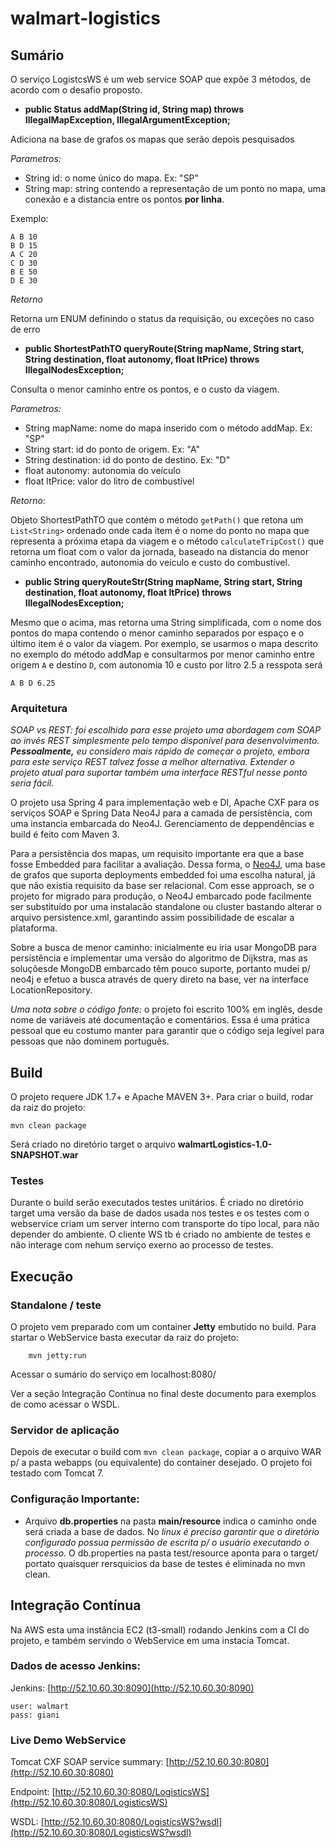 walmart-logistics
=================

## Sumário

O serviço LogistcsWS é um web service SOAP que expõe 3 métodos, de acordo com o desafio proposto.

* **public Status addMap(String id, String map) throws IllegalMapException, IllegalArgumentException;**

 Adiciona na base de grafos os mapas que serão depois pesquisados

 *Parametros:*

 - String id: o nome único do mapa. Ex: "SP"
 - String map: string contendo a representação de um ponto no mapa, uma conexão e a distancia entre os pontos **por linha**.

 Exemplo:

 ```
A B 10
B D 15
A C 20
C D 30
B E 50
D E 30
```

 *Retorno*

 Retorna um ENUM definindo o status da requisição, ou exceções no caso de erro

* **public ShortestPathTO queryRoute(String mapName, String start, String destination, float autonomy, float ltPrice) throws IllegalNodesException;**

Consulta o menor caminho entre os pontos, e o custo da viagem.

*Parametros:*

 - String mapName: nome do mapa inserido com o método addMap. Ex: "SP"
 - String start: id do ponto de origem. Ex: "A"
 - String destination: id do ponto de destino. Ex: "D"
 - float autonomy: autonomia do veículo
 - float ltPrice: valor do litro de combustível

 *Retorno:*

Objeto ShortestPathTO que contém o método ```getPath()``` que retona um ```List<String>``` ordenado onde cada item é o nome do ponto no mapa que representa a próxima etapa da viagem e o
método ```calculateTripCost()``` que retorna um float com o valor da jornada, baseado na distancia do menor caminho encontrado, autonomia do veículo e custo do combustível.

* **public String queryRouteStr(String mapName, String start, String destination, float autonomy, float ltPrice) throws IllegalNodesException;**

Mesmo que o acima, mas retorna uma String simplificada, com o nome dos pontos do mapa contendo o menor caminho separados por espaço e o último item é o valor da viagem. Por exemplo,
se usarmos o mapa descrito no exemplo do método addMap e consultarmos por menor caminho entre origem ```A``` e destino ```D```, com autonomia 10 e custo por litro 2.5 a resspota será

```
A B D 6.25
```

### Arquitetura

*SOAP vs REST: foi escolhido para esse projeto uma abordagem com SOAP ao invés REST simplesmente pelo
tempo disponível para desenvolvimento.* ***Pessoalmente,*** *eu considero mais rápido de começar o projeto, embora para este
serviço REST talvez fosse a melhor alternativa. Extender o projeto atual para suportar também uma interface RESTful
nesse ponto seria fácil.*

O projeto usa Spring 4 para implementação web e DI, Apache CXF para os serviços SOAP e Spring Data Neo4J para a
camada de persistência, com uma instancia embarcada do Neo4J. Gerenciamento de deppendências e build é feito com Maven 3.

Para a persistência dos mapas, um requisito importante era que a base fosse Embedded para facilitar a avaliação. Dessa
forma, o [Neo4J](http://neo4j.com), uma base de grafos que suporta deployments embedded foi uma escolha natural, já que
não existia requisito da base ser relacional. Com esse approach, se o projeto for migrado para produção, o Neo4J
embarcado pode facilmente ser substituído por uma instalacão standalone ou cluster bastando alterar o arquivo
persistence.xml, garantindo assim possibilidade de escalar a plataforma.

Sobre a busca de menor caminho: inicialmente eu iria usar MongoDB para persistência e implementar uma versão do
algoritmo de Dijkstra, mas as soluçõesde MongoDB embarcado têm pouco suporte, portanto mudei p/ neo4j
e efetuo a busca através de query direto na base, ver na interface LocationRepository.

*Uma nota sobre o código fonte:* o projeto foi escrito 100% em inglês, desde nome de variáveis até documentação e
comentários. Essa é uma prática pessoal que eu costumo manter para garantir que o código seja legível para pessoas
que não dominem português.


## Build

O projeto requere JDK 1.7+ e Apache MAVEN 3+.
Para criar o build, rodar da raiz do projeto:

 ```
 mvn clean package
 ```

Será criado no diretório target o arquivo **walmartLogistics-1.0-SNAPSHOT.war**

### Testes
Durante o build serão executados testes unitários. É criado no diretório target uma versão da base de dados usada nos testes e
os testes com o webservice criam um server interno com transporte do tipo local, para não depender do ambiente. O cliente
WS tb é criado no ambiente de testes e não interage com nehum serviço exerno ao processo de testes.

## Execução

### Standalone / teste

O projeto vem preparado com um container **Jetty** embutido no build. Para startar o WebService basta executar da raiz do projeto:

```
    mvn jetty:run
```

Acessar o sumário do serviço em localhost:8080/

Ver a seção Integração Contínua no final deste documento para exemplos de como acessar o WSDL.

### Servidor de aplicação

Depois de executar o build com ```mvn clean package```, copiar a o arquivo WAR p/ a pasta webapps (ou equivalente) do
container desejado. O projeto foi testado com Tomcat 7.

### Configuração Importante:

* Arquivo **db.properties** na pasta **main/resource** indica o caminho onde será criada a base de dados. No *linux é preciso garantir que
o diretório configurado possua permissão de escrita p/ o usuário executando o processo*. O db.properties na pasta test/resource
aponta para o target/ portato quaisquer rersquicios da base de testes é eliminada no mvn clean.


## Integração Contínua

Na AWS esta uma instância EC2 (t3-small) rodando Jenkins com a CI do projeto, e também servindo o WebService
em uma instacia Tomcat.

### Dados de acesso Jenkins:

Jenkins: [http://52.10.60.30:8090](http://52.10.60.30:8090)
```
user: walmart
pass: giani
```

### Live Demo WebService

Tomcat CXF SOAP service summary: [http://52.10.60.30:8080](http://52.10.60.30:8080)

Endpoint: [http://52.10.60.30:8080/LogisticsWS](http://52.10.60.30:8080/LogisticsWS)

WSDL: [http://52.10.60.30:8080/LogisticsWS?wsdl](http://52.10.60.30:8080/LogisticsWS?wsdl)

